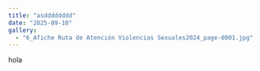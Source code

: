```yaml
---
title: "asdddddddd"
date: "2025-09-10"
gallery:
  - "6_Afiche Ruta de Atención Violencias Sexuales2024_page-0001.jpg"
---
```


hola